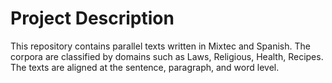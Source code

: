 # Project Description
This repository contains parallel texts written in Mixtec and Spanish. The corpora are classified by domains such as Laws, Religious, Health, Recipes.
The texts are aligned at the sentence, paragraph, and word level.
